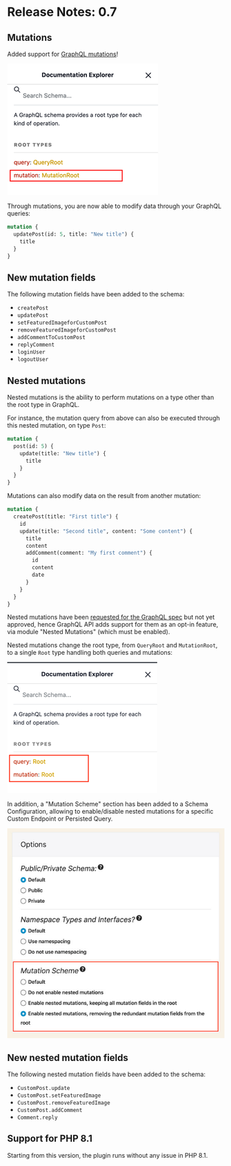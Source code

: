 # Release Notes: 0.7

## Mutations

Added support for [GraphQL mutations](https://graphql.org/learn/queries/#mutations)!

![Mutations in the schema docs](../../images/releases/v07/schema-docs-mutation.png)

Through mutations, you are now able to modify data through your GraphQL queries:

```graphql
mutation {
  updatePost(id: 5, title: "New title") {
    title
  }
}
```

## New mutation fields

The following mutation fields have been added to the schema:

- `createPost`
- `updatePost`
- `setFeaturedImageforCustomPost`
- `removeFeaturedImageforCustomPost`
- `addCommentToCustomPost`
- `replyComment`
- `loginUser`
- `logoutUser`

## Nested mutations

Nested mutations is the ability to perform mutations on a type other than the root type in GraphQL.

For instance, the mutation query from above can also be executed through this nested mutation, on type `Post`:

```graphql
mutation {
  post(id: 5) {
    update(title: "New title") {
      title
    }
  }
}
```

Mutations can also modify data on the result from another mutation:

```graphql
mutation {
  createPost(title: "First title") {
    id
    update(title: "Second title", content: "Some content") {
      title
      content
      addComment(comment: "My first comment") {
        id
        content
        date
      }
    }
  }
}
```

Nested mutations have been [requested for the GraphQL spec](https://github.com/graphql/graphql-spec/issues/252) but not yet approved, hence GraphQL API adds support for them as an opt-in feature, via module "Nested Mutations" (which must be enabled).

Nested mutations change the root type, from `QueryRoot` and `MutationRoot`, to a single `Root` type handling both queries and mutations:

![Nested mutations in the schema docs](../../images/schema-docs-nested-mutation.png)

In addition, a "Mutation Scheme" section has been added to a Schema Configuration, allowing to enable/disable nested mutations for a specific Custom Endpoint or Persisted Query.

![Mutation scheme in the schema configuration](../../images/releases/v07/schema-configuration-mutation-scheme.jpg)

## New nested mutation fields

The following nested mutation fields have been added to the schema:

- `CustomPost.update`
- `CustomPost.setFeaturedImage`
- `CustomPost.removeFeaturedImage`
- `CustomPost.addComment`
- `Comment.reply`

## Support for PHP 8.1

Starting from this version, the plugin runs without any issue in PHP 8.1.
